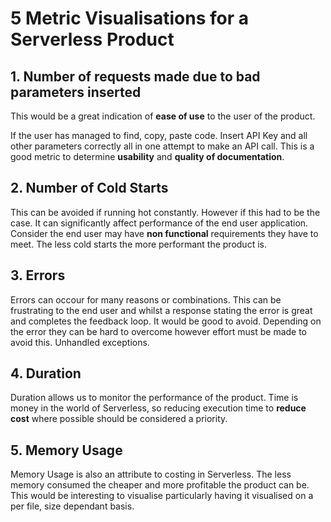 # 5 Metric Visualisations for a Serverless Product


## 1. Number of requests made due to bad parameters inserted


This would be a great indication of <b>ease of use</b> to the user of the product.

If the user has managed to find, copy, paste code. Insert API Key and all other parameters correctly all in one attempt to make an API call. This is a good metric to determine <b>usability</b> and <b>quality of documentation</b>.


## 2. Number of Cold Starts


This can be avoided if running hot constantly. However if this had to be the case. It can significantly affect performance of the end user application. Consider the end user may have <b>non functional</b> requirements they have to meet. The less cold starts the more performant the product is.


## 3. Errors


Errors can occour for many reasons or combinations. This can be frustrating to the end user and whilst a response stating the error is great and completes the feedback loop. It would be good to avoid. Depending on the error they can be hard to overcome however effort must be made to avoid this. Unhandled exceptions.


## 4. Duration


Duration allows us to monitor the performance of the product. Time is money in the world of Serverless, so reducing execution time to <b>reduce cost</b> where possible should be considered a priority.


## 5. Memory Usage


Memory Usage is also an attribute to costing in Serverless. The less memory consumed the cheaper and more profitable the product can be. This would be interesting to visualise particularly having it visualised on a per file, size dependant basis.




